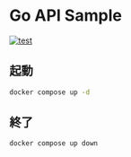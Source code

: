 # Go API Sample

[![test](https://github.com/undefeated-davout/go-api-sample/actions/workflows/test.yml/badge.svg)](https://github.com/undefeated-davout/go-api-sample/actions/workflows/test.yml)

## 起動

```bash
docker compose up -d
```

## 終了

```bash
docker compose up down
```
